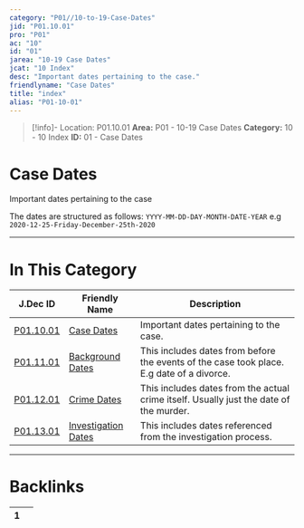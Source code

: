 ```yaml
---
category: "P01//10-to-19-Case-Dates"
jid: "P01.10.01"
pro: "P01"
ac: "10"
id: "01"
jarea: "10-19 Case Dates"
jcat: "10 Index"
desc: "Important dates pertaining to the case."
friendlyname: "Case Dates"
title: "index"
alias: "P01-10-01"
---
```

>[!info]- Location: P01.10.01
>**Area:** P01 - 10-19 Case Dates
>**Category:** 10 - 10 Index
>**ID:** 01 - Case Dates

# Case Dates
Important dates pertaining to the case

The dates are structured as follows: `YYYY-MM-DD-DAY-MONTH-DATE-YEAR` e.g `2020-12-25-Friday-December-25th-2020`



---
# In This Category

| J.Dec ID                                                                              | Friendly Name                                                                                   | Description                                                                               |
| ------------------------------------------------------------------------------------- | ----------------------------------------------------------------------------------------------- | ----------------------------------------------------------------------------------------- |
| [P01.10.01](index.md)                        | [Case Dates](index.md)                                 | Important dates pertaining to the case.                                                   |
| [P01.11.01](./11-Background-Dates/index.md)    | [Background Dates](./11-Background-Dates/index.md)       | This includes dates from before the events of the case took place. E.g date of a divorce. |
| [P01.12.01](./12-Crime-Dates/index.md)         | [Crime Dates](./12-Crime-Dates/index.md)                 | This includes dates from the actual crime itself. Usually just the date of the murder.    |
| [P01.13.01](./13-Investigation-Dates/index.md) | [Investigation Dates](./13-Investigation-Dates/index.md) | This includes dates referenced from the investigation process.                            |


---
# Backlinks
<div><table class="dataview table-view-table"><thead class="table-view-thead"><tr class="table-view-tr-header"><th class="table-view-th"><span></span><span class="dataview small-text">1</span></th><th class="table-view-th"><span></span></th></tr></thead><tbody class="table-view-tbody"></tbody></table></div>